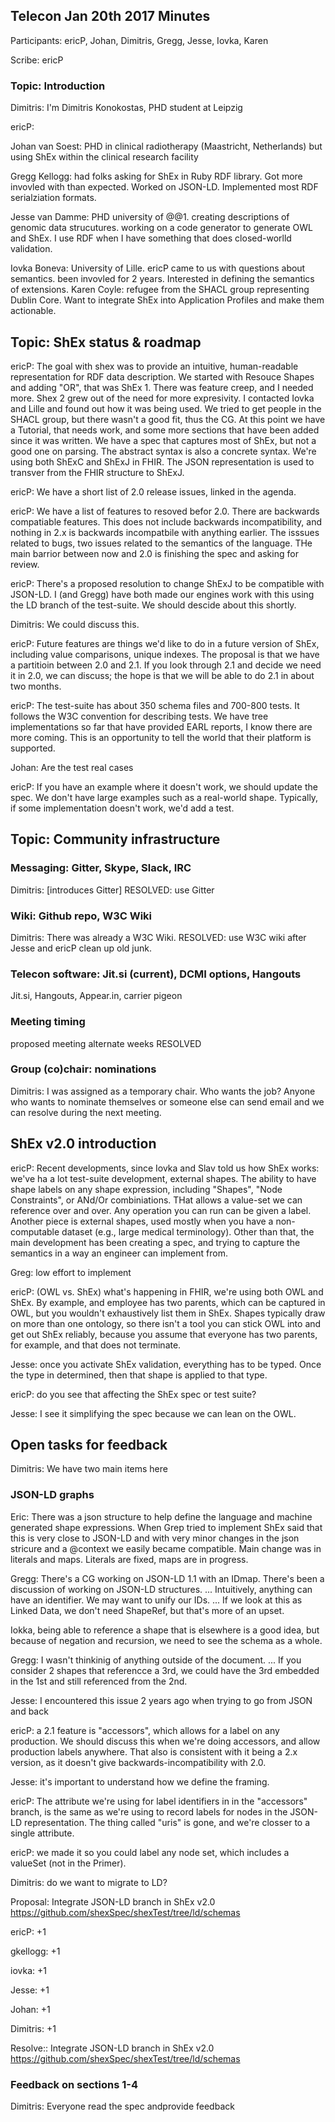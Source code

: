 ## Telecon Jan 20th 2017 Minutes

Participants: ericP, Johan, Dimitris, Gregg, Jesse, Iovka, Karen

Scribe: ericP

### Topic: Introduction

Dimitris: I'm Dimitris Konokostas, PHD student at Leipzig

ericP: 

Johan van Soest: PHD in clinical radiotherapy (Maastricht, Netherlands) but using ShEx within the clinical research facility

Gregg Kellogg: had folks asking for ShEx in Ruby RDF library. Got more invovled with than expected. Worked on JSON-LD. Implemented most RDF serialziation formats.

Jesse van Damme: PHD university of @@1. creating descriptions of genomic data strucutures. working on a code generator to generate OWL and ShEx. I use RDF when I have something that does closed-worlld validation.

Iovka Boneva: University of Lille. ericP came to us with questions about semantics. been invovled for 2 years. Interested in defining the semantics of extensions.
Karen Coyle: refugee from the SHACL group representing Dublin Core. Want to integrate ShEx into Application Profiles and make them actionable.

## Topic: ShEx status & roadmap

ericP: The goal with shex was to provide an intuitive, human-readable representation for RDF data description. We started with Resouce Shapes and adding "OR", that was ShEx 1. There was feature creep, and I needed more. Shex 2 grew out of the need for more expresivity. I contacted Iovka and Lille and found out how it was being used. We tried to get people in the SHACL group, but there wasn't a good fit, thus the CG. At this point we have a Tutorial, that needs work, and some more sections that have been added since it was written. We have a spec that captures most of ShEx, but not a good one on parsing. The abstract syntax is also a concrete syntax. We're using both ShExC and ShExJ in FHIR. The JSON representation is used to transver from the FHIR structure to ShExJ.

ericP: We have a short list of 2.0 release issues, linked in the agenda.

ericP: We have a list of features to resoved befor 2.0. There are backwards compatiable features. This does not include backwards incompatibility, and nothing in 2.x is backwards incompatbile with anything earlier. The isssues related to bugs, two issues related to the semantics of the language. THe main barrior between now and 2.0 is finishing the spec and asking for review.

ericP: There's a proposed resolution to change ShExJ to be compatible with JSON-LD. I (and Gregg) have both made our engines work with this using the LD branch of the test-suite. We should descide about this shortly.

Dimitris: We could discuss this.

ericP: Future features are things we'd like to do in a future version of ShEx, including value comparisons, unique indexes. The proposal is that we have a partitioin between 2.0 and 2.1. If you look through 2.1 and decide we need it in 2.0, we can discuss; the hope is that we will be able to do 2.1 in about two months.

ericP: The test-suite has about 350 schema files and 700-800 tests. It follows the W3C convention for describing tests. We have tree implementations so far that have provided EARL reports, I know there are more coming. This is an opportunity to tell the world that their platform is supported.

Johan: Are the test real cases

ericP: If you have an example where it doesn't work, we should update the spec. We don't have large examples such as a real-world shape. Typically, if some implementation doesn't work, we'd add a test.

## Topic: Community infrastructure
### Messaging: Gitter, Skype, Slack, IRC

Dimitris: [introduces Gitter]
RESOLVED: use Gitter

### Wiki: Github repo, W3C Wiki

Dimitris: There was already a W3C Wiki.
RESOLVED: use W3C wiki after Jesse and ericP clean up old junk.

### Telecon software: Jit.si (current), DCMI options, Hangouts

Jit.si, Hangouts, Appear.in, carrier pigeon

### Meeting timing

proposed meeting alternate weeks
RESOLVED

### Group (co)chair: nominations

Dimitris: I was assigned as a temporary chair. Who wants the job?
Anyone who wants to nominate themselves or someone else can send email and we can resolve during the next meeting.

## ShEx v2.0 introduction

ericP: Recent developments, since Iovka and Slav told us how ShEx works: we've ha a lot test-suite development, external shapes. The ability to have shape labels on any shape expression, including "Shapes", "Node Constraints", or ANd/Or combiniations. THat allows a value-set we can reference over and over. Any operation you can run can be given a label. Another piece is external shapes, used mostly when you have a non-computable dataset (e.g., large medical terminology). Other than that, the main development has been creating a spec, and trying to capture the semantics in a way an engineer can implement from.

Greg: low effort to implement

ericP: (OWL vs. ShEx) what's happening in FHIR, we're using both OWL and ShEx. By example, and employee has two parents, which can be captured in OWL, but you wouldn't exhaustively list them  in ShEx. Shapes typically draw on more than one ontology, so there isn't a tool you can stick OWL into and get out ShEx reliably, because you assume that everyone has two parents, for example, and that does not terminate.

Jesse: once you activate ShEx validation, everything has to be typed. Once the type in determined, then that shape is applied to that type.

ericP: do you see that affecting the ShEx spec or test suite?

Jesse: I see it simplifying the spec because we can lean on the OWL.

## Open tasks for feedback

Dimitris: We have two main items here

### JSON-LD graphs

Eric: There was a json structure to help  define the language and machine generated shape expressions. When Grep tried to implement ShEx said that this is very close to JSON-LD and with very minor changes in the json stricure and a @context we easily became compatible. Main change was in literals and maps. Literals are fixed, maps are in progress.

Gregg: There's a CG working on JSON-LD 1.1 with an IDmap. There's been a discussion of working on JSON-LD structures.
... Intuitively, anything can have an identifier. We may want to unify our IDs.
... If we look at this as Linked Data, we don't need ShapeRef, but that's more of an upset.

Iokka, being able to reference a shape that is elsewhere is a good idea, but because of negation and recursion, we need to see the schema as a whole.

Gregg: I wasn't thinkinig of anything outside of the document.
... If you consider 2 shapes that referencce a 3rd, we could have the 3rd embedded in the 1st and still referenced from the 2nd.

Jesse: I encountered this issue 2 years ago when trying to go from JSON and back

ericP: a 2.1 feature is "accessors", which allows for a label on any production. We should discuss this when we're doing accessors, and allow production labels anywhere. That also is consistent with it being a 2.x version, as it doesn't give backwards-incompatibility with 2.0.

Jesse: it's important to understand how we define the framing.

ericP: The attribute we're using for label identifiers in in the "accessors" branch, is the same as we're using to record labels for nodes in the JSON-LD representation. The thing called "uris" is gone, and we're closser to a single attribute.

ericP: we made it so you could label any node set, which includes a valueSet (not in the Primer).

Dimitris: do we want to migrate to LD?

Proposal: Integrate JSON-LD branch in ShEx v2.0 https://github.com/shexSpec/shexTest/tree/ld/schemas

ericP: +1

gkellogg: +1

iovka: +1

Jesse: +1

Johan: +1

Dimitris: +1

Resolve:: Integrate JSON-LD branch in ShEx v2.0 https://github.com/shexSpec/shexTest/tree/ld/schemas

### Feedback on sections 1-4

Dimitris: Everyone read the spec andprovide feedback

